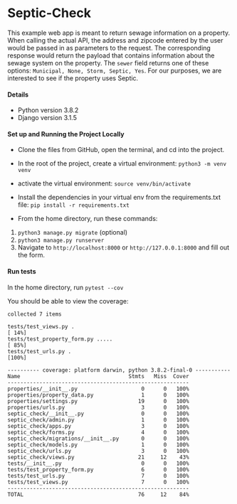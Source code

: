 # Septic-Check
This example web app is meant to return sewage information on a property. When calling the actual API, the address and zipcode entered by the user would be passed in as parameters to the request.
The corresponding response would return the payload that contains information about the sewage system on the property.
The `sewer` field returns one of these options: `Municipal, None, Storm, Septic, Yes`.
For our purposes, we are interested to see if the property uses Septic.

#### Details

- Python version 3.8.2
- Django version 3.1.5


#### Set up and Running the Project Locally

- Clone the files from GitHub, open the terminal, and cd into the project.

- In the root of the project, create a virtual environment: `python3 -m venv venv`
- activate the virtual environment: `source venv/bin/activate`
- Install the dependencies in your virtual env from the requirements.txt file: `pip install -r requirements.txt`

- From the home directory, run these commands:

 1. `python3 manage.py migrate` (optional)
 2. `python3 manage.py runserver`
 3. Navigate to `http://localhost:8000` or `http://127.0.0.1:8000` and fill out the form.


#### Run tests

In the home directory, run `pytest --cov`

You should be able to view the coverage:

```
collected 7 items

tests/test_views.py .                                                                                                                         [ 14%]
tests/test_property_form.py .....                                                                                                             [ 85%]
tests/test_urls.py .                                                                                                                          [100%]

---------- coverage: platform darwin, python 3.8.2-final-0 -----------
Name                                  Stmts   Miss  Cover
---------------------------------------------------------
properties/__init__.py                    0      0   100%
properties/property_data.py               1      0   100%
properties/settings.py                   19      0   100%
properties/urls.py                        3      0   100%
septic_check/__init__.py                  0      0   100%
septic_check/admin.py                     1      0   100%
septic_check/apps.py                      3      0   100%
septic_check/forms.py                     4      0   100%
septic_check/migrations/__init__.py       0      0   100%
septic_check/models.py                    1      0   100%
septic_check/urls.py                      3      0   100%
septic_check/views.py                    21     12    43%
tests/__init__.py                         0      0   100%
tests/test_property_form.py               6      0   100%
tests/test_urls.py                        7      0   100%
tests/test_views.py                       7      0   100%
---------------------------------------------------------
TOTAL                                    76     12    84%
```
